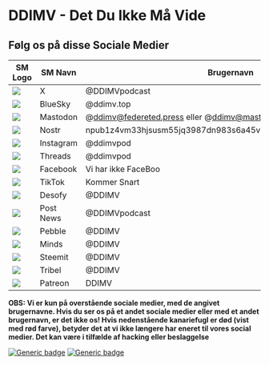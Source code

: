 # DDIMV - Det Du Ikke Må Vide
## Følg os på disse Sociale Medier


| SM Logo | SM Navn | Brugernavn |
| -------- | -------- | -------- |
| ![](https://vectorseek.com/wp-content/uploads/2023/07/Twitter-X-App-Logo-PNG.svg)     | X     | @DDIMVpodcast     |
| ![](https://upload.wikimedia.org/wikipedia/en/2/2b/Bluesky_App_Icon.png)    | BlueSky     | @ddimv.top     |
| ![](https://upload.wikimedia.org/wikipedia/commons/4/48/Mastodon_Logotype_%28Simple%29.svg)     | Mastodon     | @ddimv@federeted.press eller @ddimv@mastodon.social     |
| ![](https://github.com/mbarulli/nostr-logo/blob/main/PNG/nostr-icon-white-256x256.png?raw=true)     | Nostr     | npub1z4vm33hjsusm55jq3987dn983s6a45vyffrgd5mtejlydkkrnm0san98ta     |
| ![](https://upload.wikimedia.org/wikipedia/commons/e/e7/Instagram_logo_2016.svg)     | Instagram    | @ddimvpod     |
| ![](https://upload.wikimedia.org/wikipedia/commons/0/01/Threads_%28app%29.svg)     | Threads     | @ddimvpod     |
| ![](https://upload.wikimedia.org/wikipedia/commons/1/1b/Facebook_icon.svg)     | Facebook     | Vi har ikke FaceBoo     |
| ![](https://play-lh.googleusercontent.com/BmUViDVOKNJe0GYJe22hsr7juFndRVbvr1fGmHGXqHfJjNAXjd26bfuGRQpVrpJ6YbA)     | TikTok     | Kommer Snart     |
| ![](https://play-lh.googleusercontent.com/MvwNSKOVV0v4topC8cPRO5mFKSsDRHR228mnOpjbuS878amzRyZbaot5ea60cH3y4g)     | Desofy     | @DDIMV     | 
| ![](https://post.news/images/post-logo-darkmode.svg)     | Post News     | @DDIMVpodcast     |
| ![](https://drive.google.com/uc?export=view&id=1MfgoKVzfhqflObCIQR36fDGnhRgX5ft-)     | Pebble     | @DDIMV     |
| ![](https://play-lh.googleusercontent.com/L4cHtgnwoFvahrVkL7oC0IQ05AVfJw05yviK0vOXwNcT7ilm-M24zpbC7SMipoSrCJIC)    | Minds     | @DDIMV     |
| ![](https://avatars.githubusercontent.com/u/17434692?s=200&v=4)     | Steemit     | @DDIMV     |
| ![](https://play-lh.googleusercontent.com/pQMhN5ypQ8kRThWqmP5wJVJ_StpPU2ktcfpjmZHYQmEnKhlwXkeCO1JoLj0Ho-sPzhA)     | Tribel     | @DDIMV     |
| ![](https://play-lh.googleusercontent.com/mGb9igccuINK7_E25XepzEsGDW9aHve8-dLA786yuC4q93tn-WPnuI8ARz4DnfsVFf4=w240-h480-rw)     | Patreon     | DDIMV     |

 
**OBS: Vi er kun på overstående sociale medier, med de angivet brugernavne. Hvis du ser os på et andet sociale medier eller med et andet brugernavn, er det ikke os! Hvis nedenstående kanariefugl er død (vist med rød farve), betyder det at vi ikke længere har eneret til vores social medier. Det kan være i tilfælde af hacking eller beslaggelse**



[![Generic badge](https://img.shields.io/badge/OPDATERET-JA-GREEN.svg)](https://ddimv.top)      [![Generic badge](https://img.shields.io/badge/KANARIEFUGL-LEVER!-GREEN.svg)](https://ddimv.top/)     

